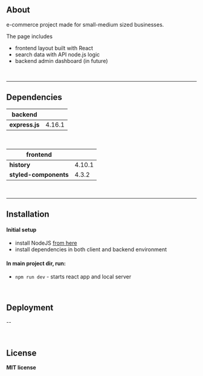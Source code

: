## About

e-commerce project made for small-medium sized businesses.

The page includes 
- frontend layout built with React
- search data with API node.js logic
- backend admin dashboard (in future)


<br/>

---
## Dependencies

|   backend |  |
| ------------- | ------------- |
| **express.js** | 4.16.1  |

<br/>

|   frontend |  |
| ------------- | ------------- |
| **history** | 4.10.1  |
| **styled-components** | 4.3.2  |

<br/>

---
## Installation

#### Initial setup
- install NodeJS [from here](https://nodejs.org/en/)
- install dependencies in both client and backend environment

#### In main project dir, run:

- `npm run dev` - starts react app and local server


<br/>

## Deployment
--

<br/>

## License

**MIT license**